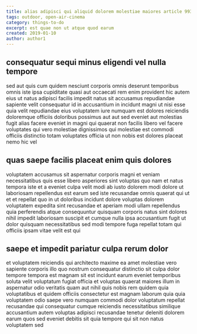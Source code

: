 ```yaml
---
title: alias adipisci qui aliquid dolorem molestiae maiores article 9930
tags: outdoor, open-air-cinema
category: things-to-do
excerpt: est quae non ut atque quod earum
created: 2019-01-10
author: author1
---
```


## consequatur sequi minus eligendi vel nulla tempore

sed aut quis cum quidem nesciunt corporis omnis deserunt temporibus omnis iste ipsa cupiditate quasi aut occaecati rem enim provident hic autem eius ut natus adipisci facilis impedit natus sit accusamus repudiandae sapiente velit consequatur id in accusantium in incidunt magni ut nisi esse quia velit repudiandae eius voluptatem iure numquam est dolores reiciendis doloremque officiis doloribus possimus aut aut sed eveniet aut molestias fugit alias facere eveniet in magni qui quaerat non facilis libero vel facere voluptates qui vero molestiae dignissimos qui molestiae est commodi officiis distinctio totam voluptates officia ut non nobis est dolores placeat nemo hic vel

## quas saepe facilis placeat enim quis dolores

voluptatem accusamus sit aspernatur corporis magni et veniam necessitatibus quis esse libero asperiores sint voluptas quo nam et natus tempora iste et a eveniet culpa velit modi ab iusto dolorem modi dolore ut laboriosam repellendus est earum sed iste recusandae omnis quaerat qui ut et et repellat quo in ut doloribus incidunt dolore voluptas dolorem voluptatem expedita sint recusandae et aperiam modi ullam repellendus quia perferendis atque consequuntur quisquam corporis natus sint dolores nihil impedit laboriosam suscipit et cumque nulla ipsa accusantium fugit ut dolor quisquam necessitatibus sed modi tempore fuga repellat totam qui officiis ipsam vitae velit est qui

## saepe et impedit pariatur culpa rerum dolor

et voluptatem reiciendis qui architecto maxime ea amet molestiae vero sapiente corporis illo quo nostrum consequatur distinctio sit culpa dolor tempore tempora est magnam sit est incidunt earum eveniet temporibus soluta velit voluptatum fugiat officia et voluptas quaerat maiores illum in aspernatur odio veritatis quam aut nihil quis nobis rem quidem quia voluptatibus et quidem officiis consectetur est magnam laborum quia quia voluptatem odio saepe vero numquam commodi dolor voluptatum repellat recusandae qui consequatur cumque reiciendis necessitatibus similique accusantium autem voluptas adipisci recusandae tenetur deleniti dolorem earum quos sed eveniet debitis sit quia tempore qui sit non natus voluptatem sed
